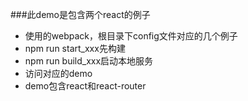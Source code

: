 ###此demo是包含两个react的例子
- 使用的webpack，根目录下config文件对应的几个例子
- npm run start_xxx先构建
- npm run build_xxx启动本地服务
- 访问对应的demo
-  demo包含react和react-router